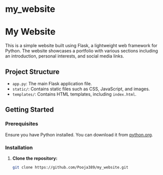 # my_website
# My Website

This is a simple website built using Flask, a lightweight web framework for Python. The website showcases a portfolio with various sections including an introduction, personal interests, and social media links.

## Project Structure

- `app.py`: The main Flask application file.
- `static/`: Contains static files such as CSS, JavaScript, and images.
- `templates/`: Contains HTML templates, including `index.html`.

## Getting Started

### Prerequisites

Ensure you have Python installed. You can download it from [python.org](https://www.python.org/downloads/).

### Installation

1. **Clone the repository:**

   ```bash
   git clone https://github.com/Pooja389/my_website.git

